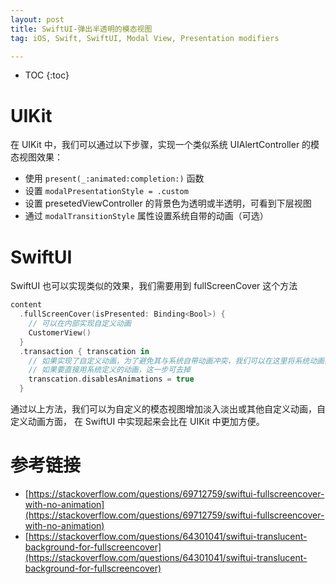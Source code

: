 ```yaml
---
layout: post
title: SwiftUI-弹出半透明的模态视图
tag: iOS, Swift, SwiftUI, Modal View, Presentation modifiers

---
```


* TOC
{:toc}

# UIKit

在 UIKit 中，我们可以通过以下步骤，实现一个类似系统 UIAlertController 的模态视图效果：

* 使用 `present(_:animated:completion:)` 函数
* 设置 `modalPresentationStyle = .custom`
* 设置 presetedViewController 的背景色为透明或半透明，可看到下层视图
* 通过 `modalTransitionStyle` 属性设置系统自带的动画（可选）

# SwiftUI

SwiftUI 也可以实现类似的效果，我们需要用到 fullScreenCover 这个方法

```Swift
content
  .fullScreenCover(isPresented: Binding<Bool>) {
    // 可以在内部实现自定义动画
    CustomerView()
  }
  .transaction { transcation in
    // 如果实现了自定义动画，为了避免其与系统自带动画冲突，我们可以在这里将系统动画禁用
    // 如果要直接用系统定义的动画，这一步可去掉
    transcation.disablesAnimations = true
  }
```

通过以上方法，我们可以为自定义的模态视图增加淡入淡出或其他自定义动画，自定义动画方面， 在 SwiftUI 中实现起来会比在 UIKit 中更加方便。

# 参考链接

* [https://stackoverflow.com/questions/69712759/swiftui-fullscreencover-with-no-animation](https://stackoverflow.com/questions/69712759/swiftui-fullscreencover-with-no-animation)
* [https://stackoverflow.com/questions/64301041/swiftui-translucent-background-for-fullscreencover](https://stackoverflow.com/questions/64301041/swiftui-translucent-background-for-fullscreencover)
